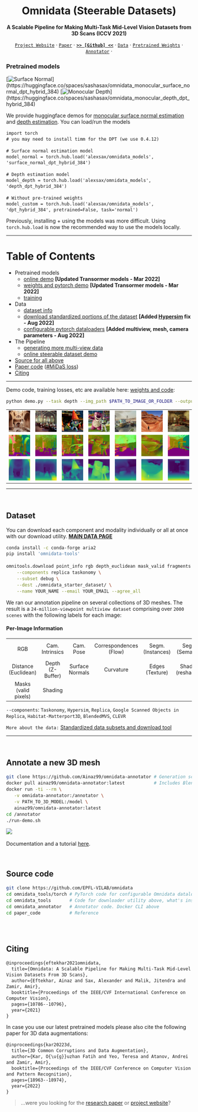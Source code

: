 <div align="center">

# Omnidata (Steerable Datasets)
**A Scalable Pipeline for Making Multi-Task Mid-Level Vision Datasets from 3D Scans (ICCV 2021)**

  
[`Project Website`](https://omnidata.vision) &centerdot; [`Paper`](https://arxiv.org/abs/2110.04994) &centerdot; [**`>> [Github] <<`**](https://github.com/EPFL-VILAB/omnidata#readme) &centerdot; [`Data`](https://github.com/EPFL-VILAB/omnidata/tree/main/omnidata_tools/dataset#readme) &centerdot; [`Pretrained Weights`](https://github.com/EPFL-VILAB/omnidata-tools/tree/main/omnidata_tools/torch#readme) &centerdot; [`Annotator`](https://github.com/EPFL-VILAB/omnidata-tools/tree/main/omnidata_annotator#readme) &centerdot; 

</div>


### Pretrained models
[![Surface Normal](https://img.shields.io/badge/%F0%9F%A4%97%20Hugging%20Face%20Spaces-Monocular_Surface_Normal_\(DPT_hybrid_384\)-green)](https://huggingface.co/spaces/sashasax/omnidata_monocular_surface_normal_dpt_hybrid_384)
[![Monocular Depth](https://img.shields.io/badge/%F0%9F%A4%97%20Hugging%20Face%20Spaces-Monocular_Depth_\(DPT_hybrid_384\)-blue)](https://huggingface.co/spaces/sashasax/omnidata_monocular_depth_dpt_hybrid_384)

We provide huggingface demos for [monocular surface normal estimation](https://huggingface.co/spaces/sashasax/omnidata_monocular_surface_normal_dpt_hybrid_384) and [depth estimation](https://huggingface.co/spaces/sashasax/omnidata_monocular_depth_dpt_hybrid_384). You can load/run the models 

```
import torch
# you may need to install timm for the DPT (we use 0.4.12)

# Surface normal estimation model
model_normal = torch.hub.load('alexsax/omnidata_models', 'surface_normal_dpt_hybrid_384')

# Depth estimation model
model_depth = torch.hub.load('alexsax/omnidata_models', 'depth_dpt_hybrid_384')

# Without pre-trained weights
model_custom = torch.hub.load('alexsax/omnidata_models', 'dpt_hybrid_384', pretrained=False, task='normal')
```

Previously, installing + using the models was more difficult. Using `torch.hub.load` is now the recommended way to use the models locally.

---

Table of Contents
=================
- Pretrained models
    - [online demo](https://omnidata.vision/demo/) **[Updated Transormer models - Mar 2022]**
    - [weights and pytorch demo](https://github.com/EPFL-VILAB/omnidata/tree/main/omnidata_tools/torch#readme) **[Updated Transormer models - Mar 2022]**
    - [training](https://github.com/EPFL-VILAB/omnidata/tree/main/omnidata_tools/torch#training-state-of-the-art-models)
- Data 
    - [dataset info](https://github.com/EPFL-VILAB/omnidata/tree/main/omnidata_tools/dataset#readme)
    - [download standardized portions of the dataset](#dataset) **[Added [Hypersim](https://github.com/apple/ml-hypersim/issues/24) fix - Aug 2022]**
    - [configurable pytorch dataloaders](https://github.com/EPFL-VILAB/omnidata/tree/main/omnidata_tools/torch) **[Added multiview, mesh, camera parameters - Aug 2022]**
- The Pipeline
    - [generating more multi-view data](#create-multi-view-data-from-3d-mesh)
    - [online steerable dataset demo](https://omnidata.vision/designer/)
- [Source for all above](https://github.com/EPFL-VILAB/omnidata#source-code)
- [Paper code](https://github.com/EPFL-VILAB/omnidata/tree/main/paper_dump) ([#MiDaS loss](https://github.com/EPFL-VILAB/omnidata/tree/main/omnidata_tools/torch#midas-implementation))
- [Citing](https://github.com/EPFL-VILAB/omnidata/blob/main/README.md#citing)

---


Demo code, training losses, etc are available here: [weights and code](https://github.com/EPFL-VILAB/omnidata/tree/main/omnidata_tools/torch#pretrained-models):


```bash
python demo.py --task depth --img_path $PATH_TO_IMAGE_OR_FOLDER --output_path $PATH_TO_SAVE_OUTPUT    # or TASK=normal
```
|  |   |   |   |  |  |  |
| :-------------:|:-------------:|:-------------:|:-------------:|:-------------:|:-------------:|:-------------:|
| ![](./omnidata_tools/torch/assets/demo/test1.png) | ![](./omnidata_tools/torch/assets/demo/test2.png) |![](./omnidata_tools/torch/assets/demo/test3.png) | ![](./omnidata_tools/torch/assets/demo/test4.png) | ![](./omnidata_tools/torch/assets/demo/test5.png) |![](./omnidata_tools/torch/assets/demo/test7.png) |![](./omnidata_tools/torch/assets/demo/test9.png) |
| ![](./omnidata_tools/torch/assets/demo/test1_normal.png) | ![](./omnidata_tools/torch/assets/demo/test2_normal.png) |![](./omnidata_tools/torch/assets/demo/test3_normal.png) | ![](./omnidata_tools/torch/assets/demo/test4_normal.png) | ![](./omnidata_tools/torch/assets/demo/test5_normal.png) | ![](./omnidata_tools/torch/assets/demo/test7_normal.png) | ![](./omnidata_tools/torch/assets/demo/test9_normal.png) |
| ![](./omnidata_tools/torch/assets/demo/test1_depth.png) | ![](./omnidata_tools/torch/assets/demo/test2_depth.png) | ![](./omnidata_tools/torch/assets/demo/test3_depth.png) | ![](./omnidata_tools/torch/assets/demo/test4_depth.png) | ![](./omnidata_tools/torch/assets/demo/test5_depth.png) | ![](./omnidata_tools/torch/assets/demo/test7_depth.png) | ![](./omnidata_tools/torch/assets/demo/test9_depth.png)

---
<br>

## Dataset
You can download each component and modality individually or all at once with our download utility. [**MAIN DATA PAGE**](https://github.com/EPFL-VILAB/omnidata/tree/main/omnidata_tools/dataset#readme)
```bash
conda install -c conda-forge aria2
pip install 'omnidata-tools'

omnitools.download point_info rgb depth_euclidean mask_valid fragments \
    --components replica taskonomy \
    --subset debug \
    --dest ./omnidata_starter_dataset/ \
    --name YOUR_NAME --email YOUR_EMAIL --agree_all
```

We ran our annotation pipeline on several collections of 3D meshes. The result is a `24-million-viewpoint multiview dataset` comprising over `2000 scenes` with the following labels for each image:

#### Per-Image Information
|  |   |   |   |  |   |   |   | 
| :-------------------:|:---------------------:|:---------------------:|:-----------------------:| :-------------------:|:---------------------:|:---------------------:|:-----------------------:|
| RGB                    | Cam. Intrinsics          |  Cam. Pose                 |  Correspondences (Flow)      | Segm. <br> (Instances) |  Segm. <br> (Semantic)   |  Segm. <br> (2D Graphcut)  |  Segm. <br> (2.5D Graphcut)  | 
| Distance (Euclidean)  |  Depth (Z-Buffer)     |  Surface Normals      |  Curvature   |   Edges (Texture)      |  Shading (reshading)  |   Keypoints (2D, SIFT) |  Keypoints (3D, NARF) |
|  Masks (valid pixels) | Shading |   |  |   |   |   | 
  
`--components`: `Taskonomy`, `Hypersim`, `Replica`, `Google Scanned Objects in Replica`, `Habitat-Matterport3D`, `BlendedMVS`, `CLEVR`


`More about the data:` [Standardized data subsets and download tool](https://github.com/EPFL-VILAB/omnidata/tree/main/omnidata_tools/dataset#readme)


---

<br> 

## Annotate a new 3D mesh

```bash
git clone https://github.com/Ainaz99/omnidata-annotator # Generation scripts
docker pull ainaz99/omnidata-annotator:latest           # Includes Blender, Meshlab, other libs
docker run -ti --rm \
   -v omnidata-annotator:/annotator \
   -v PATH_TO_3D_MODEL:/model \
   ainaz99/omnidata-annotator:latest
cd /annotator
./run-demo.sh
```

![](https://omnidata.vision/assets/main_page/dataset_design_1.jpg)

Documentation and a tutorial [here](https://github.com/EPFL-VILAB/omnidata/tree/main/omnidata_annotator#readme).


<br>

## Source code
```bash
git clone https://github.com/EPFL-VILAB/omnidata
cd omnidata_tools/torch # PyTorch code for configurable Omnidata dataloaders, scripts for training, demo of trained models
cd omnidata_tools       # Code for downloader utility above, what's installed by: `pip install 'omnidata-tools'`
cd omnidata_annotator   # Annotator code. Docker CLI above
cd paper_code           # Reference

```

<br>




<br>

## Citing
```
@inproceedings{eftekhar2021omnidata,
  title={Omnidata: A Scalable Pipeline for Making Multi-Task Mid-Level Vision Datasets From 3D Scans},
  author={Eftekhar, Ainaz and Sax, Alexander and Malik, Jitendra and Zamir, Amir},
  booktitle={Proceedings of the IEEE/CVF International Conference on Computer Vision},
  pages={10786--10796},
  year={2021}
}
```
In case you use our latest pretrained models please also cite the following paper for 3D data augmentations:
```
@inproceedings{kar20223d,
  title={3D Common Corruptions and Data Augmentation},
  author={Kar, O{\u{g}}uzhan Fatih and Yeo, Teresa and Atanov, Andrei and Zamir, Amir},
  booktitle={Proceedings of the IEEE/CVF Conference on Computer Vision and Pattern Recognition},
  pages={18963--18974},
  year={2022}
}
```
<!-- <img src="https://raw.githubusercontent.com/alexsax/omnidata-tools/main/docs/images/omnidata_front_page.jpg?token=ABHLE3LC3U64F2QRVSOBSS3BPED24" alt="Website main page" style='max-width: 100%;'/> -->
> ...were you looking for the [research paper](//omnidata.vision/#paper) or [project website](//omnidata.vision)? 

